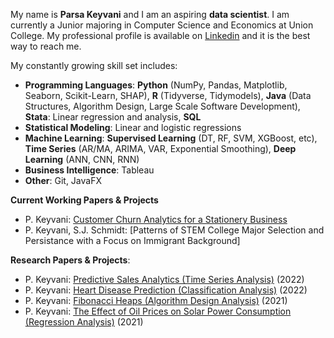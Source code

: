 My name is **Parsa Keyvani** and I am an aspiring **data scientist**. I am currently a Junior majoring in Computer Science and Economics at Union College. 
My professional profile is available on [Linkedin](https://www.linkedin.com/in/parsa-keyvani/) and it is the best way to reach me. 

My constantly growing skill set includes: 
* **Programming Languages**: **Python** (NumPy, Pandas, Matplotlib, Seaborn, Scikit-Learn, SHAP), **R** (Tidyverse, Tidymodels), **Java** (Data Structures, Algorithm Design, Large Scale Software Development), **Stata**: Linear regression and analysis, **SQL**
* **Statistical Modeling**: Linear and logistic regressions
* **Machine Learning**: **Supervised Learning** (DT, RF, SVM, XGBoost, etc), **Time Series** (AR/MA, ARIMA, VAR, Exponential Smoothing), **Deep Learning** (ANN, CNN, RNN)
* **Business Intelligence**: Tableau
* **Other**: Git, JavaFX

**Current Working Papers & Projects**
* P. Keyvani: [Customer Churn Analytics for a Stationery Business](https://github.com/keyvanip/ChurnPrediction.git)
* P. Keyvani, S.J. Schmidt: [Patterns of STEM College Major Selection and Persistance with a Focus on Immigrant Background]

**Research Papers & Projects**:
* P. Keyvani: [Predictive Sales Analytics (Time Series Analysis)](https://github.com/keyvanip/ECO-312-Seminar-in-Forecasting.git) (2022)
* P. Keyvani: [Heart Disease Prediction (Classification Analysis)](https://github.com/keyvanip/Heart-Disease-Prediction.git) (2022)
* P. Keyvani: [Fibonacci Heaps (Algorithm Design Analysis)](https://github.com/keyvanip/CSC250-Algorithm-Design-and-Analysis.git) (2021)
* P. Keyvani: [The Effect of Oil Prices on Solar Power Consumption (Regression Analysis)](https://github.com/keyvanip/ECO243-Intro-to-Econometrics.git) (2021)
            
